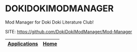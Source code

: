 # DOKIDOKIMODMANAGER
 
 Mod Manager for Doki Doki Literature Club!
 
 SITE: https://github.com/DokiDokiModManager/Mod-Manager

 | [Applications](https://portable-linux-apps.github.io/apps.html) | [Home](https://portable-linux-apps.github.io)
 | --- | --- |
